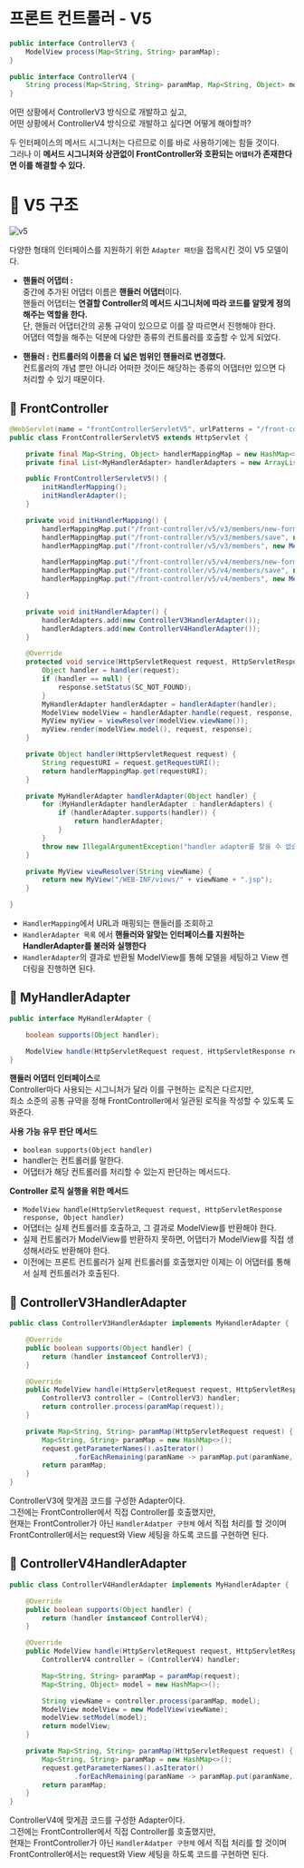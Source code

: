 프론트 컨트롤러 - V5  
====================  

```java
public interface ControllerV3 {
    ModelView process(Map<String, String> paramMap);
}
```
```java
public interface ControllerV4 {
    String process(Map<String, String> paramMap, Map<String, Object> model);
}
```

어떤 상황에서 ControllerV3 방식으로 개발하고 싶고,    
어떤 상황에서 ControllerV4 방식으로 개발하고 싶다면 어떻게 해야할까?      

두 인터페이스의 메서드 시그니처는 다르므로 이를 바로 사용하기에는 힘들 것이다.     
그러나 이 **메서드 시그니처와 상관없이 FrontController와 호환되는 `어댑터`가 존재한다면 이를 해결할 수 있다.**     


# 📗 V5 구조 

![v5](https://user-images.githubusercontent.com/50267433/126856391-f1db3e9c-a7ea-4116-90bf-ad1f8f06435a.PNG)
 
다양한 형태의 인터페이스를 지원하기 위한 `Adapter 패턴`을 접목시킨 것이 V5 모델이다.        
   
* **핸들러 어댑터 :**     
    중간에 추가된 어댑터 이름은 **핸들러 어댑터**이다.       
    핸들러 어댑터는 **연결할 Controller의 메서드 시그니처에 따라 코드를 알맞게 정의해주는 역할을 한다.**        
    단, 핸들러 어댑터간의 공통 규악이 있으므로 이를 잘 따르면서 진행해야 한다.          
    어댑터 역할을 해주는 덕분에 다양한 종류의 컨트롤러를 호출할 수 있게 되었다.     
    
* **핸들러 :** 
  **컨트롤러의 이름을 더 넓은 범위인 핸들러로 변경했다.**      
    컨트롤러의 개념 뿐만 아니라 어떠한 것이든 해당하는 종류의 어댑터만 있으면 다 처리할 수 있기 때문이다.
 
## 📖 FrontController
```java
@WebServlet(name = "frontControllerServletV5", urlPatterns = "/front-controller/v5/*")
public class FrontControllerServletV5 extends HttpServlet {

    private final Map<String, Object> handlerMappingMap = new HashMap<>();
    private final List<MyHandlerAdapter> handlerAdapters = new ArrayList<>();

    public FrontControllerServletV5() {
        initHandlerMapping();
        initHandlerAdapter();
    }

    private void initHandlerMapping() {
        handlerMappingMap.put("/front-controller/v5/v3/members/new-form", new MemberFormControllerV3());
        handlerMappingMap.put("/front-controller/v5/v3/members/save", new MemberSaveControllerV3());
        handlerMappingMap.put("/front-controller/v5/v3/members", new MemberListControllerV3());

        handlerMappingMap.put("/front-controller/v5/v4/members/new-form", new MemberFormControllerV4());
        handlerMappingMap.put("/front-controller/v5/v4/members/save", new MemberSaveControllerV4());
        handlerMappingMap.put("/front-controller/v5/v4/members", new MemberListControllerV4());

    }

    private void initHandlerAdapter() {
        handlerAdapters.add(new ControllerV3HandlerAdapter());
        handlerAdapters.add(new ControllerV4HandlerAdapter());
    }

    @Override
    protected void service(HttpServletRequest request, HttpServletResponse response) throws ServletException, IOException {
        Object handler = handler(request);
        if (handler == null) {
            response.setStatus(SC_NOT_FOUND);
        }
        MyHandlerAdapter handlerAdapter = handlerAdapter(handler);
        ModelView modelView = handlerAdapter.handle(request, response, handler);
        MyView myView = viewResolver(modelView.viewName());
        myView.render(modelView.model(), request, response);
    }

    private Object handler(HttpServletRequest request) {
        String requestURI = request.getRequestURI();
        return handlerMappingMap.get(requestURI);
    }

    private MyHandlerAdapter handlerAdapter(Object handler) {
        for (MyHandlerAdapter handlerAdapter : handlerAdapters) {
            if (handlerAdapter.supports(handler)) {
                return handlerAdapter;
            }
        }
        throw new IllegalArgumentException("handler adapter를 찾을 수 없습니다. handler=" + handler);
    }

    private MyView viewResolver(String viewName) {
        return new MyView("/WEB-INF/views/" + viewName + ".jsp");
    }

}
```
  
* `HandlerMapping`에서 URL과 매핑되는 핸들러를 조회하고           
* `HandlerAdapter 목록` 에서 **핸들러와 알맞는 인터페이스를 지원하는 HandlerAdapter를 불러와 실행한다**        
* `HandlerAdapter`의 결과로 반환될 ModelView를 통해 모델을 세팅하고 View 렌더링을 진행하면 된다.      

## 📖 MyHandlerAdapter
```java
public interface MyHandlerAdapter {

    boolean supports(Object handler);

    ModelView handle(HttpServletRequest request, HttpServletResponse response, Object handler) throws ServletException, IOException;
}
```
**핸들러 어댑터 인터페이스**로   
Controller마다 사용되는 시그니처가 달라 이를 구현하는 로직은 다르지만,     
최소 소준의 공통 규약을 정해 FrontController에서 일관된 로직을 작성할 수 있도록 도와준다.     
       
**사용 가능 유무 판단 메서드**
* `boolean supports(Object handler)`
* handler는 컨트롤러를 말한다.
* 어댑터가 해당 컨트롤러를 처리할 수 있는지 판단하는 메서드다.
   
**Controller 로직 실행을 위한 메서드**
* `ModelView handle(HttpServletRequest request, HttpServletResponse response, Object handler)`     
* 어댑터는 실제 컨트롤러를 호출하고, 그 결과로 ModelView를 반환해야 한다.     
* 실제 컨트롤러가 ModelView를 반환하지 못하면, 어댑터가 ModelView를 직접 생성해서라도 반환해야 한다.     
* 이전에는 프론트 컨트롤러가 실제 컨트롤러를 호출했지만 이제는 이 어댑터를 통해서 실제 컨트롤러가 호출된다.       
   
## 📖 ControllerV3HandlerAdapter
```java
public class ControllerV3HandlerAdapter implements MyHandlerAdapter {

    @Override
    public boolean supports(Object handler) {
        return (handler instanceof ControllerV3);
    }

    @Override
    public ModelView handle(HttpServletRequest request, HttpServletResponse response, Object handler) throws ServletException, IOException {
        ControllerV3 controller = (ControllerV3) handler;
        return controller.process(paramMap(request));
    }

    private Map<String, String> paramMap(HttpServletRequest request) {
        Map<String, String> paramMap = new HashMap<>();
        request.getParameterNames().asIterator()
                .forEachRemaining(paramName -> paramMap.put(paramName, request.getParameter(paramName)));
        return paramMap;
    }
}
```
ControllerV3에 맞게끔 코드를 구성한 Adapter이다.   
그전에는 FrontController에서 직접 Controller를 호출했지만,   
현재는 FrontController가 아닌 `HandlerAdatper 구현체` 에서 직접 처리를 할 것이며   
FrontController에서는 request와 View 세팅을 하도록 코드를 구현하면 된다.  
   
## 📖 ControllerV4HandlerAdapter
```java
public class ControllerV4HandlerAdapter implements MyHandlerAdapter {

    @Override
    public boolean supports(Object handler) {
        return (handler instanceof ControllerV4);
    }

    @Override
    public ModelView handle(HttpServletRequest request, HttpServletResponse response, Object handler) throws ServletException, IOException {
        ControllerV4 controller = (ControllerV4) handler;

        Map<String, String> paramMap = paramMap(request);
        Map<String, Object> model = new HashMap<>();

        String viewName = controller.process(paramMap, model);
        ModelView modelView = new ModelView(viewName);
        modelView.setModel(model);
        return modelView;
    }

    private Map<String, String> paramMap(HttpServletRequest request) {
        Map<String, String> paramMap = new HashMap<>();
        request.getParameterNames().asIterator()
                .forEachRemaining(paramName -> paramMap.put(paramName, request.getParameter(paramName)));
        return paramMap;
    }
}
```
ControllerV4에 맞게끔 코드를 구성한 Adapter이다.   
그전에는 FrontController에서 직접 Controller를 호출했지만,   
현재는 FrontController가 아닌 `HandlerAdatper 구현체` 에서 직접 처리를 할 것이며   
FrontController에서는 request와 View 세팅을 하도록 코드를 구현하면 된다.  

